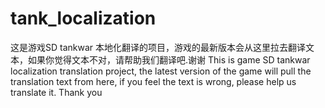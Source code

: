 # tank_localization
这是游戏SD tankwar 本地化翻译的项目，游戏的最新版本会从这里拉去翻译文本，如果你觉得文本不对，请帮助我们翻译吧.谢谢
This is game SD tankwar localization translation project, the latest version of the game will pull the translation text from here, if you feel the text is wrong, please help us translate it. Thank you
